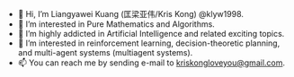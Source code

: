 - 👋 Hi, I’m Liangyawei Kuang (匡梁亚伟/Kris Kong) @klyw1998.
- 👀 I’m interested in Pure Mathematics and Algorithms.
- 🌱 I’m highly addicted in Artificial Intelligence and related exciting topics.
- 💞️ I’m interested in reinforcement learning, decision-theoretic planning, and multi-agent systems (multiagent systems).
- 📫 You can reach me by sending e-mail to kriskongloveyou@gmail.com.

<!---
klyw1998/klyw1998 is a ✨ special ✨ repository because its `README.md` (this file) appears on your GitHub profile.
You can click the Preview link to take a look at your changes.
--->
